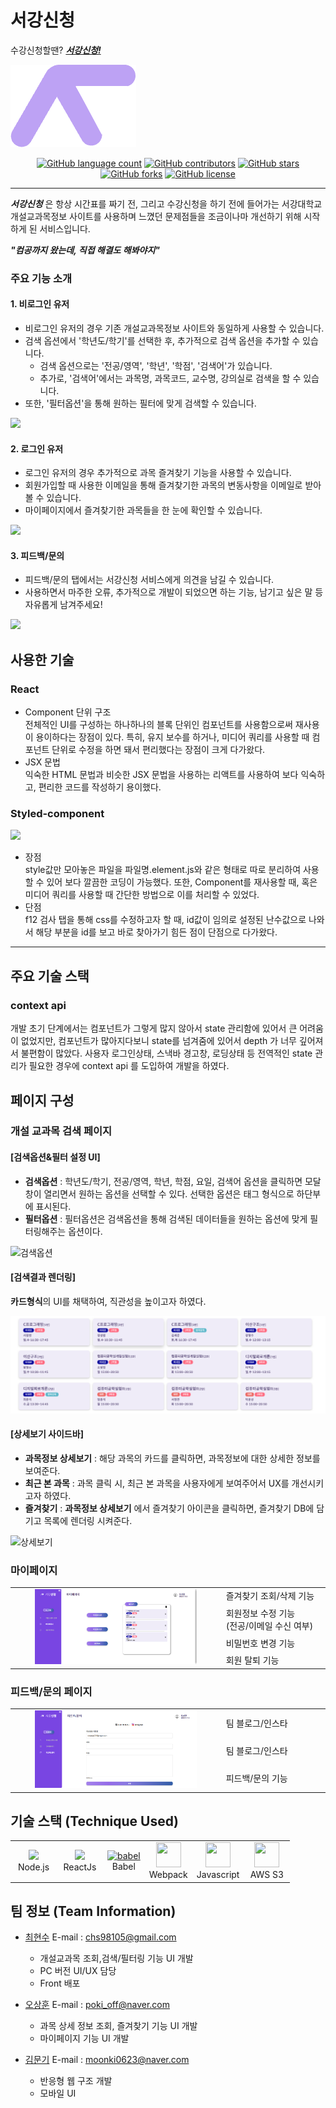 # 서강신청

수강신청할땐? [**_서강신청!_**](http://sogang-sincheong.com)

[![logo](https://github.com/facade-team/sogang-register-web/blob/master/src/assets/img/logo.png)](http://sogang-sincheong.com)

<p align="center">
	<a href="https://github.com/facade-team/sogang-register-web/search?l=TSX&type=code"><img alt="GitHub language count" src="https://img.shields.io/github/languages/count/facade-team/sogang-register-web"></a>
	<a href="https://github.com/facade-team/sogang-register-web/graphs/contributors"><img alt="GitHub contributors" src="https://img.shields.io/github/contributors/facade-team/sogang-register-web?color=success"></a>
	<a href="https://github.com/facade-team/sogang-register-web/stargazers"><img alt="GitHub stars" src="https://img.shields.io/github/stars/facade-team/sogang-register-web"></a>
	<a href="https://github.com/facade-team/sogang-register-web/network"><img alt="GitHub forks" src="https://img.shields.io/github/forks/facade-team/sogang-register-web"></a>
	<a href="https://github.com/facade-team/sogang-register-web/blob/master/LICENSE"><img alt="GitHub license" src="https://img.shields.io/github/license/facade-team/sogang-register-web"></a>
</p>

---

**_서강신청_** 은 항상 시간표를 짜기 전, 그리고 수강신청을 하기 전에 들어가는 서강대학교 개설교과목정보 사이트를 사용하며 느꼈던 문제점들을 조금이나마 개선하기 위해 시작하게 된 서비스입니다.

_**"컴공까지 왔는데, 직접 해결도 해봐야지"**_

### 주요 기능 소개

#### 1. 비로그인 유저

- 비로그인 유저의 경우 기존 개설교과목정보 사이트와 동일하게 사용할 수 있습니다.
- 검색 옵션에서 '학년도/학기'를 선택한 후, 추가적으로 검색 옵션을 추가할 수 있습니다.
  - 검색 옵션으로는 '전공/영역', '학년', '학점', '검색어'가 있습니다.
  - 추가로, '검색어'에서는 과목명, 과목코드, 교수명, 강의실로 검색을 할 수 있습니다.
- 또한, '필터옵션'을 통해 원하는 필터에 맞게 검색할 수 있습니다.

<img src = "https://www.notion.so/image/https%3A%2F%2Fs3-us-west-2.amazonaws.com%2Fsecure.notion-static.com%2F08a8f0b3-1211-46fc-94f2-e1fc6692f060%2F%E1%84%89%E1%85%B3%E1%84%8F%E1%85%B3%E1%84%85%E1%85%B5%E1%86%AB%E1%84%89%E1%85%A3%E1%86%BA_2021-08-15_%E1%84%8B%E1%85%A9%E1%84%92%E1%85%AE_5.52.37.png?table=block&id=b23b1df8-5deb-4522-861e-da65f486e257&spaceId=245b7cab-78ce-4eca-ad7c-a658eb996c42&width=2360&userId=de81cae8-d8ea-4da1-a571-2823f68a3d2d&cache=v2"/>

#### 2. 로그인 유저

- 로그인 유저의 경우 추가적으로 과목 즐겨찾기 기능을 사용할 수 있습니다.
- 회원가입할 때 사용한 이메일을 통해 즐겨찾기한 과목의 변동사항을 이메일로 받아 볼 수 있습니다.
- 마이페이지에서 즐겨찾기한 과목들을 한 눈에 확인할 수 있습니다.

<img src = "https://www.notion.so/image/https%3A%2F%2Fs3-us-west-2.amazonaws.com%2Fsecure.notion-static.com%2Fc84ce974-eceb-4c2a-b651-82e6064de453%2F%E1%84%89%E1%85%B3%E1%84%8F%E1%85%B3%E1%84%85%E1%85%B5%E1%86%AB%E1%84%89%E1%85%A3%E1%86%BA_2021-08-14_%E1%84%8B%E1%85%A9%E1%84%92%E1%85%AE_10.28.57.png?table=block&id=6f35cb33-f528-4106-b8a3-80eb285e16b5&spaceId=245b7cab-78ce-4eca-ad7c-a658eb996c42&width=2360&userId=de81cae8-d8ea-4da1-a571-2823f68a3d2d&cache=v2"/>

#### 3. 피드백/문의

- 피드백/문의 탭에서는 서강신청 서비스에게 의견을 남길 수 있습니다.
- 사용하면서 마주한 오류, 추가적으로 개발이 되었으면 하는 기능, 남기고 싶은 말 등 자유롭게 남겨주세요!

<img src = "https://www.notion.so/image/https%3A%2F%2Fs3-us-west-2.amazonaws.com%2Fsecure.notion-static.com%2F9d361c96-c595-46c8-a66c-2f0de2690ac2%2F%E1%84%89%E1%85%B3%E1%84%8F%E1%85%B3%E1%84%85%E1%85%B5%E1%86%AB%E1%84%89%E1%85%A3%E1%86%BA_2021-08-14_%E1%84%8B%E1%85%A9%E1%84%92%E1%85%AE_10.17.09.png?table=block&id=8c6cdd78-26fc-45e5-bf17-a5df3d0ebb43&spaceId=245b7cab-78ce-4eca-ad7c-a658eb996c42&width=2360&userId=de81cae8-d8ea-4da1-a571-2823f68a3d2d&cache=v2"/>

## 사용한 기술

### React

- Component 단위 구조  
  전체적인 UI를 구성하는 하나하나의 블록 단위인 컴포넌트를 사용함으로써 재사용이 용이하다는 장점이 있다. 특히, 유지 보수를 하거나, 미디어 쿼리를 사용할 때 컴포넌트 단위로 수정을 하면 돼서 편리했다는 장점이 크게 다가왔다.
- JSX 문법  
  익숙한 HTML 문법과 비슷한 JSX 문법을 사용하는 리액트를 사용하여 보다 익숙하고, 편리한 코드를 작성하기 용이했다.

### Styled-component

<img src="https://blog.kakaocdn.net/dn/AMVCv/btqGbqFAeG4/VL93Ekz0y1iyALV25fAcS1/img.png" width="100"/>

- 장점  
  style값만 모아놓은 파일을 파일명.element.js와 같은 형태로 따로 분리하여 사용할 수 있어 보다 깔끔한 코딩이 가능했다. 또한, Component를 재사용할 때, 혹은 미디어 쿼리를 사용할 때 간단한 방법으로 이를 처리할 수 있었다.
- 단점  
  f12 검사 탭을 통해 css를 수정하고자 할 때, id값이 임의로 설정된 난수값으로 나와서 해당 부분을 id를 보고 바로 찾아가기 힘든 점이 단점으로 다가왔다.

---

## 주요 기술 스택

### context api

개발 초기 단계에서는 컴포넌트가 그렇게 많지 않아서 state 관리함에 있어서 큰 어려움이 없었지만, 컴포넌트가 많아지다보니 state를 넘겨줌에 있어서 depth 가 너무 깊어져서 불편함이 많았다. 사용자 로그인상태, 스낵바 경고창, 로딩상태 등 전역적인 state 관리가 필요한 경우에 context api 를 도입하여 개발을 하였다.

## 페이지 구성

### 개설 교과목 검색 페이지

#### [검색옵션&필터 설정 UI]

- **검색옵션** : 학년도/학기, 전공/영역, 학년, 학점, 요일, 검색어 옵션을 클릭하면 모달창이 열리면서 원하는 옵션을 선택할 수 있다. 선택한 옵션은 태그 형식으로 하단부에 표시된다.
- **필터옵션** : 필터옵션은 검색옵션을 통해 검색된 데이터들을 원하는 옵션에 맞게 필터링해주는 옵션이다.

![검색옵션](gif/검색옵션&필터옵션_2.gif)

#### [검색결과 렌더링]

**카드형식**의 UI를 채택하여, 직관성을 높이고자 하였다.

![카드](gif/카드.png)

#### [상세보기 사이드바]

- **과목정보 상세보기** : 해당 과목의 카드를 클릭하면, 과목정보에 대한 상세한 정보를 보여준다.
- **최근 본 과목** : 과목 클릭 시, 최근 본 과목을 사용자에게 보여주어서 UX를 개선시키고자 하였다.
- **즐겨찾기** : **과목정보 상세보기** 에서 즐겨찾기 아이콘을 클릭하면, 즐겨찾기 DB에 담기고 목록에 렌더링 시켜준다.

![상세보기](gif/즐겨찾기_2.gif)

### 마이페이지

<table>
	<tbody>
		<tr>
      <td rowspan="6"><a><div align="center"><img src="https://github.com/facade-team/sogang-register-web/blob/dev/src/Readme/mypage.png?raw=true" width="80%" height="50%" /></a></div></td>
    </tr>
    <tr>
      <td width="33%">즐겨찾기 조회/삭제 기능</td>
    </tr>
	  <tr>
	    <td>회원정보 수정 기능<br>(전공/이메일 수신 여부)</td>
	  </tr>
    <tr>
      <td>비밀번호 변경 기능</td>
    </tr>
    <tr>
      <td>회원 탈퇴 기능</td>
    </tr>
  </tbody>
</table>

### 피드백/문의 페이지

<table>
	<tbody>
		<tr>
      <td rowspan="6"><a><div align="center"><img src="https://github.com/facade-team/sogang-register-web/blob/dev/src/Readme/feedback.png?raw=true" width="80%" height="40%"></a></div></td>
      <td width="33%">팀 블로그/인스타</td>
    </tr>
    <tr>
      <td width="33%">팀 블로그/인스타</td>
    </tr>
    <tr>
      <td>피드백/문의 기능</td>
    </tr>
  </tbody>
</table>

## 기술 스택 (Technique Used)

<table>
  <tbody>
    <tr>
      <td width="60">
        <div align="center"><a href="https://nodejs.org" target="_blank"><img src="https://upload.wikimedia.org/wikipedia/commons/thumb/d/d9/Node.js_logo.svg/1180px-Node.js_logo.svg.png" /></a><br>Node.js</br></div>
      </td>
      <td width="60">
        <div align="center"><a href="https://nodejs.org" target="_blank"><img src="https://upload.wikimedia.org/wikipedia/commons/a/a7/React-icon.svg"  /></a><br>ReactJs</br></div>
      </td>
      <td>
        <div align="center"><a href="https://babeljs.io/" target="_blank"> <img src="https://www.vectorlogo.zone/logos/babeljs/babeljs-icon.svg" alt="babel" width="40" height="40"/> 
        </a><br>Babel</br></div>
      </td>
      <td>
        <div align="center"><a href="https://webpack.js.org" target="_blank"><img src="https://t1.daumcdn.net/cfile/tistory/999AF54B5B93D78C25?download" width="40" height="40" /></a><br>Webpack</br></div>
      </td>
      <td width="60">
        <div align="center"><a href="https://developer.mozilla.org/en-US/docs/Web/JavaScript" target="_blank"><img src="https://upload.wikimedia.org/wikipedia/commons/thumb/9/99/Unofficial_JavaScript_logo_2.svg/2048px-Unofficial_JavaScript_logo_2.svg.png" width="40" height="40" /></a><br>Javascript</br></div>
      </td>
      <td width="60">
        <div align="center"><a href="https://aws.amazon.com/ko/s3/" target="_blank"> <img src="https://upload.wikimedia.org/wikipedia/commons/thumb/b/bc/Amazon-S3-Logo.svg/1200px-Amazon-S3-Logo.svg.png" width="40" height="40" /></a><br>AWS S3</br></div>
      </td>      
    </tr>
  </tbody>
</table>

## 팀 정보 (Team Information)

- [최현수](https://github.com/Keep-Going-HyeonSoo) E-mail : [chs98105@gmail.com](mailto:chs98105@gmail.com)

  - 개설교과목 조회,검색/필터링 기능 UI 개발
  - PC 버전 UI/UX 담당
  - Front 배포

- [오상훈](https://github.com/poki1219) E-mail : [poki_off@naver.com](mailto:poki_off@naver.com)

  - 과목 상세 정보 조회, 즐겨찾기 기능 UI 개발
  - 마이페이지 기능 UI 개발

- [김문기](https://github.com/moong23) E-mail : [moonki0623@naver.com](mailto:moonki0623@naver.com)
  - 반응형 웹 구조 개발
  - 모바일 UI
